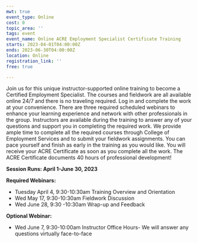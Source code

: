 ```yaml
---
mwt: true
event_type: Online
cost: 0
topic_area: ''
tags: event
event_name: Online ACRE Employment Specialist Certificate Training
starts: 2023-04-01T04:00:00Z
ends: 2023-06-30T04:00:00Z
location: Online
registration_link: ''
free: true

---
```

Join us for this unique instructor-supported online training to become a Certified Employment Specialist. The courses and fieldwork are all available online 24/7 and there is no traveling required. Log in and complete the work at your convenience. There are three required scheduled webinars to enhance your learning experience and network with other professionals in the group. Instructors are available during the training to answer any of your questions and support you in completing the required work. We provide ample time to complete all the required courses through College of Employment Services and to submit your fieldwork assignments. You can pace yourself and finish as early in the training as you would like. You will receive your ACRE Certificate as soon as you complete all the work. The ACRE Certificate documents 40 hours of professional development!

**Session Runs: April 1-June 30, 2023**

**Required Webinars:**

* Tuesday April 4, 9:30-10:30am Training Overview and Orientation
* Wed May 17, 9:30-10:30am Fieldwork Discussion
* Wed June 28, 9:30 -10:30am Wrap-up and Feedback

**Optional Webinar:**

* Wed June 7, 9:30-10:00am Instructor Office Hours- We will answer any questions virtually face-to-face